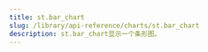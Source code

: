 ```yaml
---
title: st.bar_chart
slug: /library/api-reference/charts/st.bar_chart
description: st.bar_chart显示一个条形图。
---
```


<Autofunction function="streamlit.bar_chart" />
